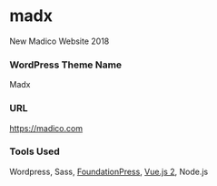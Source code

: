 # madx
New Madico Website 2018

### WordPress Theme Name
Madx

### URL
https://madico.com

### Tools Used
Wordpress, Sass, [FoundationPress](https://github.com/olefredrik/FoundationPress), [Vue.js 2](https://vuejs.org), Node.js 

